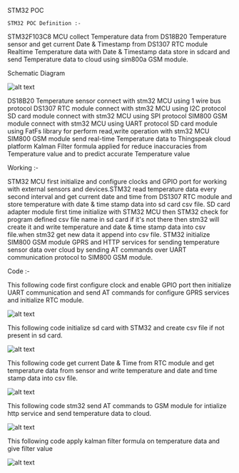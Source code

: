  
STM32 POC

    STM32 POC Definition :- 
STM32F103C8 MCU collect Temperature data from DS18B20 Temperature sensor and get current Date & Timestamp from DS1307 RTC module Realtime Temperature data with  Date & Timestamp data store in sdcard and send Temperature data to cloud using sim800a GSM module.

 Schematic Diagram

![alt text](https://github.com/simformsolutions/STM32-Temperaturelogger-IOT/blob/master/screenshots/screenshot1.png)


DS18B20 Temperature sensor connect with stm32 MCU using 1 wire bus protocol
DS1307 RTC module connect with stm32 MCU using I2C protocol
SD card module connect with stm32 MCU using SPI protocol 
SIM800 GSM module connect with stm32 MCU using UART protocol 
SD card module using FatFs library for perform read,write operation with stm32 MCU
SIM800 GSM module send real-time Temperature data to Thingspeak cloud platform 
Kalman Filter formula applied for reduce inaccuracies from Temperature value and to predict accurate Temperature value

Working :-

STM32 MCU first initialize and configure clocks and GPIO port for working with external sensors and devices.STM32 read temperature data every second interval and get current date and time from DS1307 RTC module and store temperature with date & time stamp data into sd card csv file.
SD card adapter module first time initialize with STM32 MCU then STM32 check for program defined csv file name in sd card if it's not there then stm32 will create it and write temperature and date & time stamp data into csv file.when stm32 get new data it append into csv file.
STM32 initialize SIM800 GSM module GPRS and HTTP services for sending temperature sensor data over cloud by sending AT commands over UART communication protocol to SIM800 GSM module.

Code :-

 This following code first configure clock and enable GPIO port then initialize UART communication and send AT commands for configure GPRS services and initialize RTC module.

![alt text](https://github.com/simformsolutions/STM32-Temperaturelogger-IOT/blob/master/screenshots/screenshot2.png)

This following code initialize sd card with STM32 and create csv file if not present in sd card.

![alt text](https://github.com/simformsolutions/STM32-Temperaturelogger-IOT/blob/master/screenshots/screenshot3.png)

This following code get current Date & Time from RTC module and get temperature data from sensor and write  temperature and date and time stamp data into csv file.

![alt text](https://github.com/simformsolutions/STM32-Temperaturelogger-IOT/blob/master/screenshots/screenshot4.png)


This following code stm32 send AT commands to GSM module for intialize http service and send temperature data to cloud.


![alt text](https://github.com/simformsolutions/STM32-Temperaturelogger-IOT/blob/master/screenshots/screenshot5.png)

 This following code apply kalman filter formula on temperature data and give filter value
 

![alt text](https://github.com/simformsolutions/STM32-Temperaturelogger-IOT/blob/master/screenshots/screenshot6.png)
